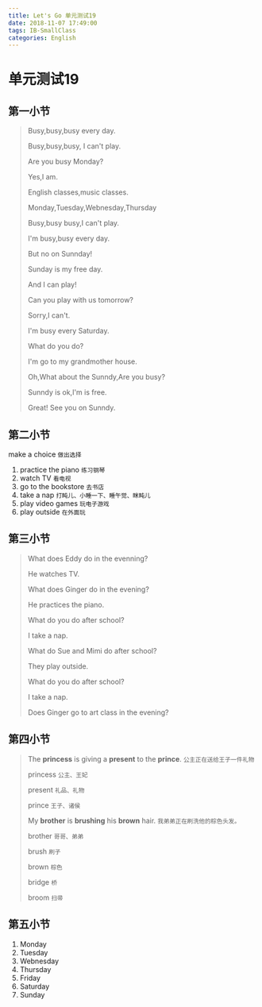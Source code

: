 ```yaml
---
title: Let's Go 单元测试19
date: 2018-11-07 17:49:00
tags: IB-SmallClass
categories: English
---
```



# 单元测试19

## 第一小节

> Busy,busy,busy every day.
> 
> Busy,busy,busy, I can't play.
> 
> Are you busy Monday?
> 
> Yes,I am.
> 
> English classes,music classes.
> 
> Monday,Tuesday,Webnesday,Thursday
> 
> Busy,busy busy,I can't play.
> 
> I'm busy,busy every day.
> 
> But no on Sunnday!
> 
> Sunday is my free day.
> 
> And I can play!
> 
> Can you play with us tomorrow?
> 
> Sorry,I can't.
> 
> I'm busy every Saturday.
> 
> What do you do?
> 
> I'm go to my grandmother house.
> 
> Oh,What about the Sunndy,Are you busy?
> 
> Sunndy is ok,I'm is free.
> 
> Great! See you on Sunndy.


## 第二小节

make a choice `做出选择`

1. practice the piano `练习钢琴`
2. watch TV `看电视`
3. go to the bookstore `去书店`
4. take a nap `打盹儿、小睡一下、睡午觉、眯盹儿`
5. play video games `玩电子游戏`
6. play outside `在外面玩`


## 第三小节

> What does Eddy do in the evenning? 
> 
> He watches TV.
> 
> What does Ginger do in the evening?
> 
> He practices the piano.
> 
> What do you do after school?
> 
> I take a nap.
> 
> What do Sue and Mimi do after school?
> 
> They play outside.
> 
> What do you do after school?
> 
> I take a nap.
> 
> Does Ginger go to art class in the evening?


## 第四小节

> The **princess** is giving a **present** to the **prince**. `公主正在送给王子一件礼物`
> 
> princess `公主、王妃`
> 
> present `礼品、礼物`
> 
> prince `王子、诸侯`
> 
> My **brother** is **brushing** his **brown** hair. `我弟弟正在刷洗他的棕色头发。` 
> 
> brother `哥哥、弟弟`
> 
> brush `刷子`
> 
> brown `棕色`
> 
> bridge `桥`
> 
> broom `扫帚`

## 第五小节

1. Monday
2. Tuesday
3. Webnesday
4. Thursday
5. Friday
6. Saturday
7. Sunday















